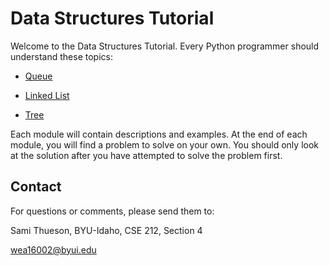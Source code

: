 # Data Structures Tutorial

Welcome to the Data Structures Tutorial. Every Python programmer should understand these topics:

* [Queue](1-queue.md)

* [Linked List](2-linkedlist.md)

* [Tree](3-tree.md)

Each module will contain descriptions and examples. At the end of each module, you will find a problem to solve on your own. You should only look at the solution after you have attempted to solve the problem first.

## Contact

For questions or comments, please send them to:

Sami Thueson, BYU-Idaho, CSE 212, Section 4

wea16002@byui.edu